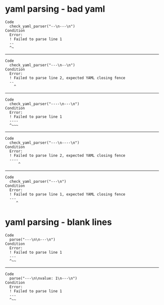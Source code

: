 # yaml parsing - bad yaml

    Code
      check_yaml_parser("--\n---\n")
    Condition
      Error:
      ! Failed to parse line 1
      --
      ^~

---

    Code
      check_yaml_parser("---\n--\n")
    Condition
      Error:
      ! Failed to parse line 2, expected YAML closing fence
      --
        ^

---

    Code
      check_yaml_parser("----\n---\n")
    Condition
      Error:
      ! Failed to parse line 1
      ----
      ^~~~

---

    Code
      check_yaml_parser("---\n----\n")
    Condition
      Error:
      ! Failed to parse line 2, expected YAML closing fence
      ----
          ^

---

    Code
      check_yaml_parser("---\n")
    Condition
      Error:
      ! Failed to parse line 1, expected YAML closing fence
      ---
         ^

# yaml parsing - blank lines

    Code
      parse("---\n\n---\n")
    Condition
      Error:
      ! Failed to parse line 1
      ---
      ^~~

---

    Code
      parse("---\n\nvalue: 1\n---\n")
    Condition
      Error:
      ! Failed to parse line 1
      ---
      ^~~

